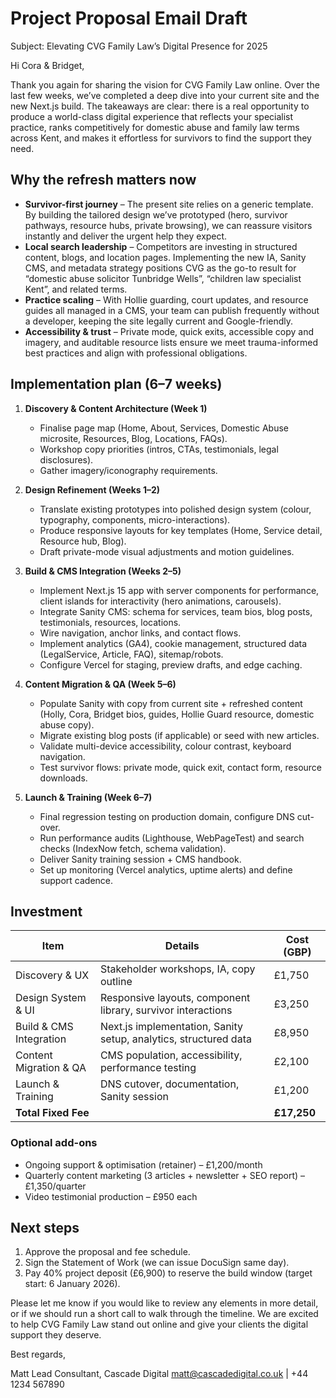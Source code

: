 # Project Proposal Email Draft

Subject: Elevating CVG Family Law’s Digital Presence for 2025

Hi Cora & Bridget,

Thank you again for sharing the vision for CVG Family Law online. Over the last few weeks, we’ve completed a deep dive into your current site and the new Next.js build. The takeaways are clear: there is a real opportunity to produce a world-class digital experience that reflects your specialist practice, ranks competitively for domestic abuse and family law terms across Kent, and makes it effortless for survivors to find the support they need.

## Why the refresh matters now
- **Survivor-first journey** – The present site relies on a generic template. By building the tailored design we’ve prototyped (hero, survivor pathways, resource hubs, private browsing), we can reassure visitors instantly and deliver the urgent help they expect.
- **Local search leadership** – Competitors are investing in structured content, blogs, and location pages. Implementing the new IA, Sanity CMS, and metadata strategy positions CVG as the go-to result for “domestic abuse solicitor Tunbridge Wells”, “children law specialist Kent”, and related terms.
- **Practice scaling** – With Hollie guarding, court updates, and resource guides all managed in a CMS, your team can publish frequently without a developer, keeping the site legally current and Google-friendly.
- **Accessibility & trust** – Private mode, quick exits, accessible copy and imagery, and auditable resource lists ensure we meet trauma-informed best practices and align with professional obligations.

## Implementation plan (6–7 weeks)

1. **Discovery & Content Architecture (Week 1)**
   - Finalise page map (Home, About, Services, Domestic Abuse microsite, Resources, Blog, Locations, FAQs).
   - Workshop copy priorities (intros, CTAs, testimonials, legal disclosures).
   - Gather imagery/iconography requirements.

2. **Design Refinement (Weeks 1–2)**
   - Translate existing prototypes into polished design system (colour, typography, components, micro-interactions).
   - Produce responsive layouts for key templates (Home, Service detail, Resource hub, Blog).
   - Draft private-mode visual adjustments and motion guidelines.

3. **Build & CMS Integration (Weeks 2–5)**
   - Implement Next.js 15 app with server components for performance, client islands for interactivity (hero animations, carousels).
   - Integrate Sanity CMS: schema for services, team bios, blog posts, testimonials, resources, locations.
   - Wire navigation, anchor links, and contact flows.
   - Implement analytics (GA4), cookie management, structured data (LegalService, Article, FAQ), sitemap/robots.
   - Configure Vercel for staging, preview drafts, and edge caching.

4. **Content Migration & QA (Week 5–6)**
   - Populate Sanity with copy from current site + refreshed content (Holly, Cora, Bridget bios, guides, Hollie Guard resource, domestic abuse copy).
   - Migrate existing blog posts (if applicable) or seed with new articles.
   - Validate multi-device accessibility, colour contrast, keyboard navigation.
   - Test survivor flows: private mode, quick exit, contact form, resource downloads.

5. **Launch & Training (Week 6–7)**
   - Final regression testing on production domain, configure DNS cut-over.
   - Run performance audits (Lighthouse, WebPageTest) and search checks (IndexNow fetch, schema validation).
   - Deliver Sanity training session + CMS handbook.
   - Set up monitoring (Vercel analytics, uptime alerts) and define support cadence.

## Investment

| Item | Details | Cost (GBP) |
| --- | --- | --- |
| Discovery & UX | Stakeholder workshops, IA, copy outline | £1,750 |
| Design System & UI | Responsive layouts, component library, survivor interactions | £3,250 |
| Build & CMS Integration | Next.js implementation, Sanity setup, analytics, structured data | £8,950 |
| Content Migration & QA | CMS population, accessibility, performance testing | £2,100 |
| Launch & Training | DNS cutover, documentation, Sanity session | £1,200 |
| **Total Fixed Fee** | | **£17,250** |

### Optional add-ons
- Ongoing support & optimisation (retainer) – £1,200/month
- Quarterly content marketing (3 articles + newsletter + SEO report) – £1,350/quarter
- Video testimonial production – £950 each

## Next steps
1. Approve the proposal and fee schedule.
2. Sign the Statement of Work (we can issue DocuSign same day).
3. Pay 40% project deposit (£6,900) to reserve the build window (target start: 6 January 2026).

Please let me know if you would like to review any elements in more detail, or if we should run a short call to walk through the timeline. We are excited to help CVG Family Law stand out online and give your clients the digital support they deserve.

Best regards,

Matt
Lead Consultant, Cascade Digital
matt@cascadedigital.co.uk | +44 1234 567890

